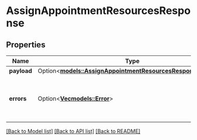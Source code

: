 # AssignAppointmentResourcesResponse

## Properties

Name | Type | Description | Notes
------------ | ------------- | ------------- | -------------
**payload** | Option<[**models::AssignAppointmentResourcesResponsePayload**](AssignAppointmentResourcesResponse_payload.md)> |  | [optional]
**errors** | Option<[**Vec<models::Error>**](Error.md)> | A list of error responses returned when a request is unsuccessful. | [optional]

[[Back to Model list]](../README.md#documentation-for-models) [[Back to API list]](../README.md#documentation-for-api-endpoints) [[Back to README]](../README.md)


